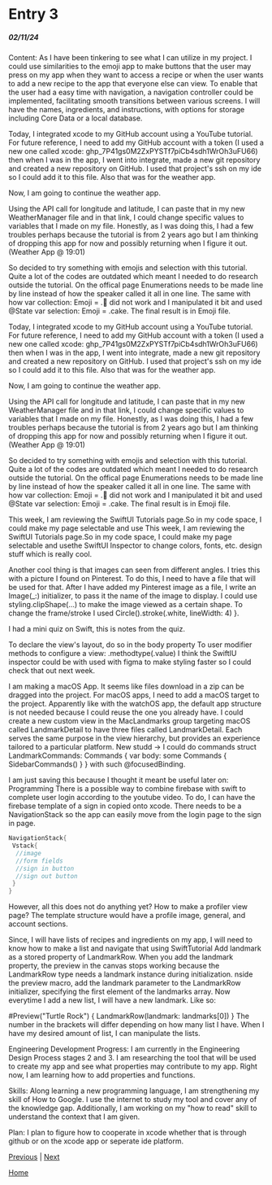 # Entry 3
##### 02/11/24

Content:
As I have been tinkering to see what I can utilize in my project. I could use similarities to the emoji app to make buttons that the user may press on my app when they want to access a recipe or when the user wants to add a new recipe to the app that everyone else can view. To enable that the user had a easy time with navigation, a navigation controller could be implemented, facilitating smooth transitions between various screens. I will have the names, ingredients, and instructions, with options for storage including Core Data or a local database. 

<!-- tinker-->
Today, I integrated xcode to my GitHub account using a YouTube tutorial. For future reference, I need to add my GitHub account with a token (I used a new one called xcode: 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) then when I was in the app, I went into integrate, made a new git repository and created a new repository on GitHub. I used that project's ssh on my ide so I could add it to this file. Also that was for the weather app.

Now, I am going to continue the weather app.

Using the API call for longitude and latitude, I can paste that in my new WeatherManager file and in that link, I could change specific values to variables that I made on my file. Honestly, as I was doing this, I had a few troubles perhaps because the tutorial is from 2 years ago but I am thinking of dropping this app for now and possibly returning when I figure it out. (Weather App @ 19:01)

So decided to try something with emojis and selection with this tutorial. Quite a lot of the codes are outdated which meant I needed to do research outside the tutorial. On the offical page Enumerations needs to be made line by line instead of how the speaker called it all in one line. The same with how var collection: Emoji = .🍰 did not work and I manipulated it bit and used @State var selection: Emoji = .cake. The final result is in Emoji file.

Today, I integrated xcode to my GitHub account using a YouTube tutorial. For future reference, I need to add my GitHub account with a token (I used a new one called xcode: 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) then when I was in the app, I went into integrate, made a new git repository and created a new repository on GitHub. I used that project's ssh on my ide so I could add it to this file. Also that was for the weather app.

Now, I am going to continue the weather app.

Using the API call for longitude and latitude, I can paste that in my new WeatherManager file and in that link, I could change specific values to variables that I made on my file. Honestly, as I was doing this, I had a few troubles perhaps because the tutorial is from 2 years ago but I am thinking of dropping this app for now and possibly returning when I figure it out. (Weather App @ 19:01)

So decided to try something with emojis and selection with this tutorial. Quite a lot of the codes are outdated which meant I needed to do research outside the tutorial. On the offical page Enumerations needs to be made line by line instead of how the speaker called it all in one line. The same with how var collection: Emoji = .🍰 did not work and I manipulated it bit and used @State var selection: Emoji = .cake. The final result is in Emoji file.

<!--12/11/23-->
This week, I am reviewing the SwiftUI Tutorials page.So in my code space, I could make my page selectable and use
This week, I am reviewing the SwiftUI Tutorials page.So in my code space, I could make my page selectable and usethe SwiftUI Inspector to change colors, fonts, etc. design stuff which is really cool.

Another cool thing is that images can seen from different angles. I tries this with a picture I found on Pinterest. To do this, I need to have a file that will be used for that. After I have added my Pinterest image as a file, I write an Image(_:) initializer, to pass it the name of the image to display. I could use styling.clipShape(...) to make the image viewed as a certain shape. To change the frame/stroke I used Circle().stroke(.white, lineWidth: 4) }.

I had a mini quiz on Swift, this is notes from the quiz.

To declare the view's layout, do so in the body property
To user modifier methods to configure a view: .methodtype(.value)
I think the SwiftIU inspector could be with used with figma to make styling faster so I could check that out next week.

<!--12/18/23-->
I am making a macOS App. It seems like files download in a zip can be dragged into the project. For macOS apps, I need to add a macOS target to the project. Apparently like with the watchOS app, the default app structure is not needed because I could reuse the one you already have. I could create a new custom view in the MacLandmarks group targeting macOS called LandmarkDetail to have three files called LandmarkDetail. Each serves the same purpose in the view hierarchy, but provides an experience tailored to a particular platform. New studd -> I could do commands struct LandmarkCommands: Commands { var body: some Commands { SidebarCommands() } } with such @focusedBinding.

<!--01/01/24-->
I am just saving this because I thought it meant be useful later on: Programming There is a possible way to combine firebase with swift to complete user login according to the youtube video. To do, I can have the firebase template of a sign in copied onto xcode. There needs to be a NavigationStack so the app can easily move from the login page to the sign in page.
```java
NavigationStack{
 Vstack{
  //image
  //form fields
  //sign in button
  //sign out button
 }
}
```
However, all this does not do anything yet? How to make a profiler view page? The template structure would have a profile image, general, and account sections.

<!--01/09/24-->
Since, I will have lists of recipes and ingredients on my app, I will need to know how to make a list and navigate that using SwiftTutorial Add landmark as a stored property of LandmarkRow. When you add the landmark property, the preview in the canvas stops working because the LandmarkRow type needs a landmark instance during initialization. nside the preview macro, add the landmark parameter to the LandmarkRow initializer, specifying the first element of the landmarks array. Now everytime I add a new list, I will have a new landmark. Like so:

#Preview("Turtle Rock") {
    LandmarkRow(landmark: landmarks[0])
}
The number in the brackets will differ depending on how many list I have. When I have my desired amount of list, I can manipulate the lists.

Engineering Development Progress: I am currently in the Engineering Design Process stages 2 and 3. I am researching the tool that will be used to create my app and see what properties may contribute to my app. Right now, I am learning how to add properties and functions. 

Skills: Along learning a new programming language, I am strengthening my skill of How to Google. I use the internet to study my tool and cover any of the knowledge gap. Additionally, I am working on my "how to read" skill to understand the context that I am given.

Plan:
I plan to figure how to cooperate in xcode whether that is through github or on the xcode app or seperate ide platform. 

[Previous](entry02.md) | [Next](entry04.md)

[Home](../README.md)
